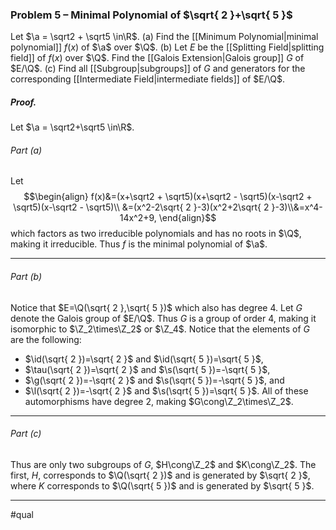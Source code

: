 ### Problem 5 – Minimal Polynomial of $\sqrt{ 2 }+\sqrt{ 5 }$
Let $\a = \sqrt2 + \sqrt5 \in\R$.
(a) Find the [[Minimum Polynomial|minimal polynomial]] $f(x)$ of $\a$ over $\Q$.
(b) Let $E$ be the [[Splitting Field|splitting field]] of $f(x)$ over $\Q$. Find the [[Galois Extension|Galois group]] $G$ of $E/\Q$.
(c) Find all [[Subgroup|subgroups]] of $G$ and generators for the corresponding [[Intermediate Field|intermediate fields]] of $E/\Q$.

##### *Proof*.
Let $\a = \sqrt2+\sqrt5 \in\R$.

###### Part (a)
Let $$\begin{align}
f(x)&=(x+\sqrt2 + \sqrt5)(x+\sqrt2 - \sqrt5)(x-\sqrt2 + \sqrt5)(x-\sqrt2 - \sqrt5)\\ &=(x^2-2\sqrt{ 2 }-3)(x^2+2\sqrt{ 2 }-3)\\&=x^4-14x^2+9,
\end{align}$$ which factors as two irreducible polynomials and has no roots in $\Q$, making it irreducible. Thus $f$ is the minimal polynomial of $\a$.
***
###### Part (b)
Notice that $E=\Q(\sqrt{ 2 },\sqrt{ 5 })$ which also has degree $4$. Let $G$ denote the Galois group of $E/\Q$. Thus $G$ is a group of order $4$, making it isomorphic to $\Z_2\times\Z_2$ or $\Z_4$. Notice that the elements of $G$ are the following:
- $\id(\sqrt{ 2 })=\sqrt{ 2 }$ and $\id(\sqrt{ 5 })=\sqrt{ 5 }$,
-  $\tau(\sqrt{ 2 })=\sqrt{ 2 }$ and $\s(\sqrt{ 5 })=-\sqrt{ 5 }$,
-  $\g(\sqrt{ 2 })=-\sqrt{ 2 }$ and $\s(\sqrt{ 5 })=-\sqrt{ 5 }$, and
-  $\l(\sqrt{ 2 })=-\sqrt{ 2 }$ and $\s(\sqrt{ 5 })=\sqrt{ 5 }$.
All of these automorphisms have degree $2$, making $G\cong\Z_2\times\Z_2$. 
***
###### Part (c)
Thus are only two subgroups of $G$, $H\cong\Z_2$ and $K\cong\Z_2$. The first, $H$, corresponds to $\Q(\sqrt{ 2 })$ and is generated by $\sqrt{ 2 }$, where $K$ corresponds to $\Q(\sqrt{ 5 })$ and is generated by $\sqrt{ 5 }$.
***
#qual